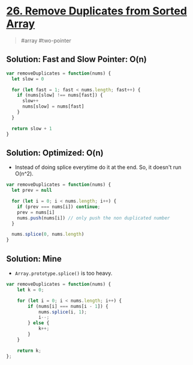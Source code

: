 # [26. Remove Duplicates from Sorted Array](https://leetcode.com/problems/remove-duplicates-from-sorted-array/description/)
> #array #two-pointer

## Solution: Fast and Slow Pointer: O(n)
```js
var removeDuplicates = function(nums) {
  let slow = 0

  for (let fast = 1; fast < nums.length; fast++) {
    if (nums[slow] !== nums[fast]) {
      slow++
      nums[slow] = nums[fast]
    }
  }

  return slow + 1
}
```

## Solution: Optimized: O(n)
- Instead of doing splice everytime do it at the end. So, it doesn't run O(n^2).
```js
var removeDuplicates = function(nums) {
  let prev = null

  for (let i = 0; i < nums.length; i++) {
    if (prev === nums[i]) continue;
    prev = nums[i]
    nums.push(nums[i]) // only push the non duplicated number
  }

  nums.splice(0, nums.length)
}
```

## Solution: Mine
- `Array.prototype.splice()` is too heavy.
```js
var removeDuplicates = function(nums) {
    let k = 0;

    for (let i = 0; i < nums.length; i++) {
        if (nums[i] === nums[i - 1]) {
            nums.splice(i, 1);
            i--;
        } else {
            k++;
        }
    }

    return k;
};
```
